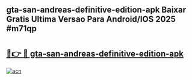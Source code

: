 ## gta-san-andreas-definitive-edition-apk Baixar Gratis Ultima Versao Para Android/IOS 2025 #m71qp

# <h2><a href="https://ainizakaria.my?title=gta-san-andreas-definitive-edition-apk&ref=20M">🔗👉 🔴 gta-san-andreas-definitive-edition-apk</a></h2>

[![acn](https://github.com/user-attachments/assets/0f9c940e-d8b0-45ae-aac7-cd30a18b3e1c)](https://ainizakaria.my?title=gta-san-andreas-definitive-edition-apk&ref=20M)

